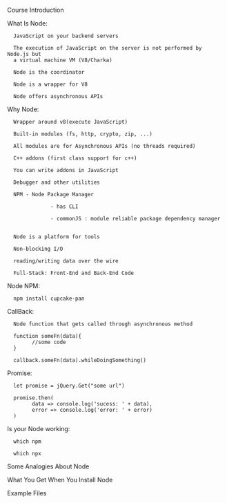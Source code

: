 
Course Introduction

What Is Node:

      JavaScript on your backend servers

      The execution of JavaScript on the server is not performed by Node.js but
      a virtual machine VM (V8/Charka)

      Node is the coordinator

      Node is a wrapper for V8

      Node offers asynchronous APIs

Why Node:

      Wrapper around v8(execute JavaScript)

      Built-in modules (fs, http, crypto, zip, ...)

      All modules are for Asynchronous APIs (no threads required)

      C++ addons (first class support for c++)

      You can write addons in JavaScript

      Debugger and other utilities

      NPM - Node Package Manager    

                  - has CLI

                  - commonJS : module reliable package dependency manager


      Node is a platform for tools

      Non-blocking I/O

      reading/writing data over the wire

      Full-Stack: Front-End and Back-End Code


Node NPM:

      npm install cupcake-pan


CallBack:

      Node function that gets called through asynchronous method

      function someFn(data){
            //some code
      }

      callback.someFn(data).whileDoingSomething()

Promise:

      let promise = jQuery.Get("some url")

      promise.then(
            data => console.log('sucess: ' + data),
            error => console.log('error: ' + error)
      )


Is your Node working:

      which npm

      which npx







Some Analogies About Node

What You Get When You Install Node

Example Files
